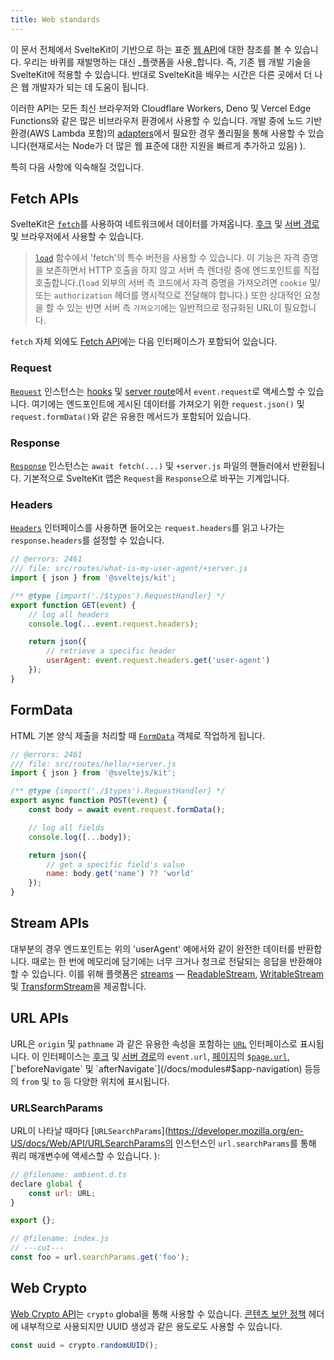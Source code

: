 ```yaml
---
title: Web standards
---
```


이 문서 전체에서 SvelteKit이 기반으로 하는 표준 [웹 API](https://developer.mozilla.org/en-US/docs/Web/API)에 대한 참조를 볼 수 있습니다. 우리는 바퀴를 재발명하는 대신 _플랫폼을 사용_합니다. 즉, 기존 웹 개발 기술을 SvelteKit에 적용할 수 있습니다. 반대로 SvelteKit을 배우는 시간은 다른 곳에서 더 나은 웹 개발자가 되는 데 도움이 됩니다.

이러한 API는 모든 최신 브라우저와 Cloudflare Workers, Deno 및 Vercel Edge Functions와 같은 많은 비브라우저 환경에서 사용할 수 있습니다. 개발 중에 노드 기반 환경(AWS Lambda 포함)의 [adapters](/docs/adapters)에서 필요한 경우 폴리필을 통해 사용할 수 있습니다(현재로서는 Node가 더 많은 웹 표준에 대한 지원을 빠르게 추가하고 있음) ).

특히 다음 사항에 익숙해질 것입니다.

## Fetch APIs

SvelteKit은 [`fetch`](https://developer.mozilla.org/en-US/docs/Web/API/fetch)를 사용하여 네트워크에서 데이터를 가져옵니다. [후크](/docs/hooks) 및 [서버 경로](/docs/routing#server) 및 브라우저에서 사용할 수 있습니다.

> [`load`](/docs/load) 함수에서 'fetch'의 특수 버전을 사용할 수 있습니다. 이 기능은 자격 증명을 보존하면서 HTTP 호출을 하지 않고 서버 측 렌더링 중에 엔드포인트를 직접 호출합니다.(`load` 외부의 서버 측 코드에서 자격 증명을 가져오려면 `cookie` 및/또는 `authorization` 헤더를 명시적으로 전달해야 합니다.) 또한 상대적인 요청을 할 수 있는 반면 서버 측 `가져오기`에는 일반적으로 정규화된 URL이 필요합니다.

`fetch` 자체 외에도 [Fetch API](https://developer.mozilla.org/en-US/docs/Web/API/Fetch_API)에는 다음 인터페이스가 포함되어 있습니다.

### Request

[`Request`](https://developer.mozilla.org/en-US/docs/Web/API/Request) 인스턴스는 [hooks](/docs/hooks) 및 [server route](/docs/routing#server)에서 `event.request`로 액세스할 수 있습니다. 여기에는 엔드포인트에 게시된 데이터를 가져오기 위한 `request.json()` 및 `request.formData()`와 같은 유용한 메서드가 포함되어 있습니다.

### Response

[`Response`](https://developer.mozilla.org/en-US/docs/Web/API/Response) 인스턴스는 `await fetch(...)` 및 `+server.js` 파일의 핸들러에서 반환됩니다. 기본적으로 SvelteKit 앱은 `Request`을 `Response`으로 바꾸는 기계입니다.

### Headers

[`Headers`](https://developer.mozilla.org/en-US/docs/Web/API/Headers) 인터페이스를 사용하면 들어오는 `request.headers`를 읽고 나가는 `response.headers`를 설정할 수 있습니다.

```js
// @errors: 2461
/// file: src/routes/what-is-my-user-agent/+server.js
import { json } from '@sveltejs/kit';

/** @type {import('./$types').RequestHandler} */
export function GET(event) {
	// log all headers
	console.log(...event.request.headers);

	return json({
		// retrieve a specific header
		userAgent: event.request.headers.get('user-agent')
	});
}
```

## FormData

HTML 기본 양식 제출을 처리할 때 [`FormData`](https://developer.mozilla.org/en-US/docs/Web/API/FormData) 객체로 작업하게 됩니다.

```js
// @errors: 2461
/// file: src/routes/hello/+server.js
import { json } from '@sveltejs/kit';

/** @type {import('./$types').RequestHandler} */
export async function POST(event) {
	const body = await event.request.formData();

	// log all fields
	console.log([...body]);

	return json({
		// get a specific field's value
		name: body.get('name') ?? 'world'
	});
}
```

## Stream APIs

대부분의 경우 엔드포인트는 위의 'userAgent' 예에서와 같이 완전한 데이터를 반환합니다. 때로는 한 번에 메모리에 담기에는 너무 크거나 청크로 전달되는 응답을 반환해야 할 수 있습니다. 이를 위해 플랫폼은 [streams](https://developer.mozilla.org/en-US/docs/Web/API/Streams_API) — [ReadableStream](https://developer.mozilla.org/en-US/docs/Web/API/ReadableStream), [WritableStream](https://developer.mozilla.org/en-US/docs/Web/API/WritableStream) 및 [TransformStream](https://developer.mozilla.org/en-US/docs/Web/API/TransformStream)을 제공합니다.

## URL APIs

URL은 `origin` 및 `pathname` 과 같은 유용한 속성을 포함하는 [`URL`](https://developer.mozilla.org/en-US/docs/Web/API/URL) 인터페이스로 표시됩니다. 이 인터페이스는 [후크](/docs/hooks) 및 [서버 경로](/docs/routing#server)의 `event.url`, [페이지](/docs/routing#page)의 [`$page.url`](/docs/modules#$app-stores), [`beforeNavigate` 및 `afterNavigate`](/docs/modules#$app-navigation) 등등의 `from` 및 `to` 등 다양한 위치에 표시됩니다.

### URLSearchParams

URL이 나타날 때마다 [`URLSearchParams`](https://developer.mozilla.org/en-US/docs/Web/API/URLSearchParams의 인스턴스인 `url.searchParams`를 통해 쿼리 매개변수에 액세스할 수 있습니다. ):

```js
// @filename: ambient.d.ts
declare global {
	const url: URL;
}

export {};

// @filename: index.js
// ---cut---
const foo = url.searchParams.get('foo');
```

## Web Crypto

[Web Crypto API](https://developer.mozilla.org/en-US/docs/Web/API/Web_Crypto_API)는 `crypto` global을 통해 사용할 수 있습니다. [콘텐츠 보안 정책](/docs/configuration#csp) 헤더에 내부적으로 사용되지만 UUID 생성과 같은 용도로도 사용할 수 있습니다.

```js
const uuid = crypto.randomUUID();
```
